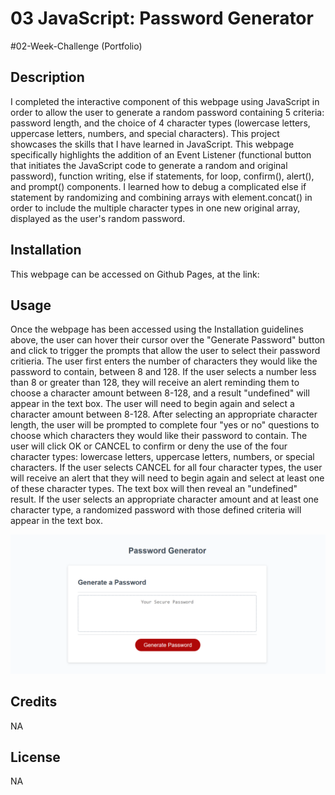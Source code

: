 # 03 JavaScript: Password Generator
#02-Week-Challenge (Portfolio)

## Description
I completed the interactive component of this webpage using JavaScript in order to allow the user to generate a random password containing 5 criteria: password length, and the choice of 4 character types (lowercase letters, uppercase letters, numbers, and special characters). This project showcases the skills that I have learned in JavaScript. This webpage specifically highlights the addition of an Event Listener (functional button that initiates the JavaScript code to generate a random and original password), function writing, else if statements, for loop, confirm(), alert(), and prompt() components. I learned how to debug a complicated else if statement by randomizing and combining arrays with element.concat() in order to include the multiple character types in one new original array, displayed as the user's random password.

## Installation

This webpage can be accessed on Github Pages, at the link:

## Usage

Once the webpage has been accessed using the Installation guidelines above, the user can hover their cursor over the "Generate Password" button and click to trigger the prompts that allow the user to select their password critieria. The user first enters the number of characters they would like the password to contain, between 8 and 128. If the user selects a number less than 8 or greater than 128, they will receive an alert reminding them to choose a character amount between 8-128, and a result "undefined" will appear in the text box. The user will need to begin again and select a character amount between 8-128. After selecting an appropriate character length, the user will be prompted to complete four "yes or no" questions to choose which characters they would like their password to contain. The user will click OK or CANCEL to confirm or deny the use of the four character types: lowercase letters, uppercase letters, numbers, or special characters. If the user selects CANCEL for all four character types, the user will receive an alert that they will need to begin again and select at least one of these character types. The text box will then reveal an "undefined" result. If the user selects an appropriate character amount and at least one character type, a randomized password with those defined criteria will appear in the text box.

![Portfolio Readme Screenshot](./assets/readme-screenshot.png)

## Credits

NA

## License

NA
